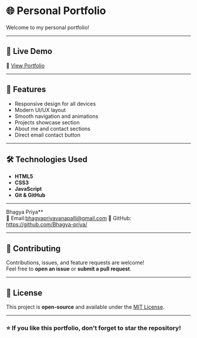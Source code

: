 # 🌐 Personal Portfolio

Welcome to my personal portfolio! 

---

## 🚀 Live Demo

🔗 [View Portfolio](https://bhagya-priya.github.io/Personal_Portifolio/)

---

## 📌 Features

- Responsive design for all devices
- Modern UI/UX layout
- Smooth navigation and animations
- Projects showcase section
- About me and contact sections
- Direct email contact button

---

## 🛠️ Technologies Used

- **HTML5**
- **CSS3**
- **JavaScript**
- **Git & GitHub**

---
Bhagya Priya**  
📧 Email:bhagyapriyavanapalli@gmail.com
🐙 GitHub: https://github.com/Bhagya-priya/

---

## 🤝 Contributing

Contributions, issues, and feature requests are welcome!  
Feel free to **open an issue** or **submit a pull request**.

---

## 📌 License

This project is **open-source** and available under the [MIT License](LICENSE).

----
### ⭐ If you like this portfolio, don't forget to star the repository!
